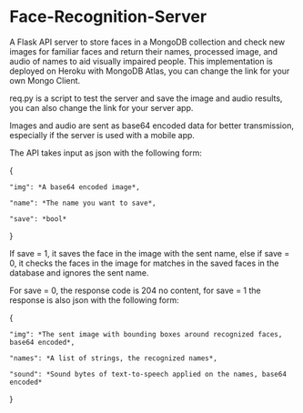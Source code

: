 # Face-Recognition-Server

A Flask API server to store faces in a MongoDB collection and check new images for familiar faces and return their names, processed image, and audio of names to aid visually impaired people. 
This implementation is deployed on Heroku with MongoDB Atlas, you can change the link for your own Mongo Client.

req.py is a script to test the server and save the image and audio results, you can also change the link for your server app.

Images and audio are sent as base64 encoded data for better transmission, especially if the server is used with a mobile app.

The API takes input as json with the following form:

  {
  
    "img": *A base64 encoded image*,
    
    "name": *The name you want to save*,
    
    "save": *bool*
    
  }
  
If save = 1, it saves the face in the image with the sent name, else if save = 0, it checks the faces in the image for matches in the saved faces in the database and ignores the sent name.

For save = 0, the response code is 204 no content, for save = 1 the response is also json with the following form:

  {
  
    "img": *The sent image with bounding boxes around recognized faces, base64 encoded*,
    
    "names": *A list of strings, the recognized names*,
    
    "sound": *Sound bytes of text-to-speech applied on the names, base64 encoded*
    
   }
   
